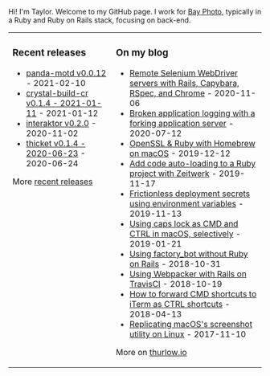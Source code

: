 Hi! I'm Taylor. Welcome to my GitHub page. I work for [Bay Photo](https://bayphoto.com), typically in a Ruby and Ruby on Rails stack, focusing on back-end.

<table><tr><td valign="top">

### Recent releases
<!-- recent_releases starts -->
* [panda-motd v0.0.12](https://github.com/taylorthurlow/panda-motd/releases/tag/v0.0.12) - 2021-02-10
* [crystal-build-cr v0.1.4 - 2021-01-11](https://github.com/crenv/crystal-build-cr/releases/tag/v0.1.4) - 2021-01-12
* [interaktor v0.2.0](https://github.com/taylorthurlow/interaktor/releases/tag/v0.2.0) - 2020-11-02
* [thicket v0.1.4 - 2020-06-23](https://github.com/taylorthurlow/thicket/releases/tag/v0.1.4) - 2020-06-24
<!-- recent_releases ends -->
More [recent releases](https://github.com/taylorthurlow/taylorthurlow/blob/main/releases.md)
</td><td valign="top">

### On my blog
<!-- blog starts -->
* [Remote Selenium WebDriver servers with Rails, Capybara, RSpec, and Chrome](https://thurlow.io/ruby/2020/11/06/remote-selenium-webdriver-servers-with-rails-capybara-and-rspec.html) - 2020-11-06
* [Broken application logging with a forking application server](https://thurlow.io/ruby/2020/07/12/broken-application-logging-with-a-forking-application-server.html) - 2020-07-12
* [OpenSSL & Ruby with Homebrew on macOS](https://thurlow.io/macos/2019/12/12/openssl-with-homebrew-on-macos.html) - 2019-12-12
* [Add code auto-loading to a Ruby project with Zeitwerk](https://thurlow.io/ruby/2019/11/17/add-code-auto-loading-to-a-ruby-project-with-zeitwerk.html) - 2019-11-17
* [Frictionless deployment secrets using environment variables](https://thurlow.io/ruby/2019/11/13/frictionless-deployment-secrets-using-environment-variables.html) - 2019-11-13
* [Using caps lock as CMD and CTRL in macOS, selectively](https://thurlow.io/macos/2019/01/21/using-caps-lock-as-command-and-control-in-macos-selectively.html) - 2019-01-21
* [Using factory_bot without Ruby on Rails](https://thurlow.io/ruby/2018/10/31/using-factory-bot-without-ruby-on-rails.html) - 2018-10-31
* [Using Webpacker with Rails on TravisCI](https://thurlow.io/ruby/2018/10/19/using-webpacker-with-rails-on-travisci.html) - 2018-10-19
* [How to forward CMD shortcuts to iTerm as CTRL shortcuts](https://thurlow.io/macos/2018/04/13/how-to-forward-command-shortcuts-to-iterm-as-ctrl-shortcuts.html) - 2018-04-13
* [Replicating macOS's screenshot utility on Linux](https://thurlow.io/linux/2017/11/10/replicating-macos-screenshot-utility-on-linux.html) - 2017-11-10
<!-- blog ends -->
More on [thurlow.io](https://thurlow.io)
